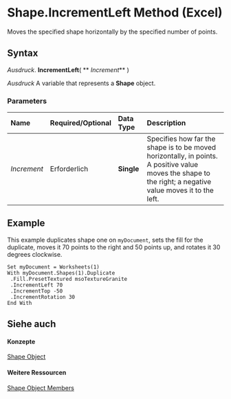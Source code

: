 
# Shape.IncrementLeft Method (Excel)

Moves the specified shape horizontally by the specified number of points.


## Syntax

 _Ausdruck_. **IncrementLeft**( ** _Increment_** )

 _Ausdruck_ A variable that represents a **Shape** object.


### Parameters



|**Name**|**Required/Optional**|**Data Type**|**Description**|
|:-----|:-----|:-----|:-----|
| _Increment_|Erforderlich|**Single**|Specifies how far the shape is to be moved horizontally, in points. A positive value moves the shape to the right; a negative value moves it to the left.|

## Example

This example duplicates shape one on  `myDocument`, sets the fill for the duplicate, moves it 70 points to the right and 50 points up, and rotates it 30 degrees clockwise.


```
Set myDocument = Worksheets(1) 
With myDocument.Shapes(1).Duplicate 
 .Fill.PresetTextured msoTextureGranite 
 .IncrementLeft 70 
 .IncrementTop -50 
 .IncrementRotation 30 
End With
```


## Siehe auch


#### Konzepte


[Shape Object](8f01fcd1-b7d9-5216-2de5-40fb6648a403.md)
#### Weitere Ressourcen


[Shape Object Members](http://msdn.microsoft.com/library/0fed7136-4228-6c32-507d-3bd36aa56d9a%28Office.15%29.aspx)